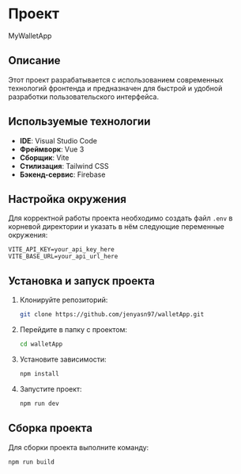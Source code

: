# Проект
MyWalletApp
## Описание

Этот проект разрабатывается с использованием современных технологий фронтенда и предназначен для быстрой и удобной разработки пользовательского интерфейса.

## Используемые технологии

- **IDE**: Visual Studio Code
- **Фреймворк**: Vue 3
- **Сборщик**: Vite
- **Стилизация**: Tailwind CSS
- **Бэкенд-сервис**: Firebase

## Настройка окружения

Для корректной работы проекта необходимо создать файл `.env` в корневой директории и указать в нём следующие переменные окружения:

```
VITE_API_KEY=your_api_key_here
VITE_BASE_URL=your_api_url_here
```

## Установка и запуск проекта

1. Клонируйте репозиторий:
   ```sh
   git clone https://github.com/jenyasn97/walletApp.git
   ```
2. Перейдите в папку с проектом:
   ```sh
   cd walletApp
   ```
3. Установите зависимости:
   ```sh
   npm install
   ```
4. Запустите проект:
   ```sh
   npm run dev
   ```

## Сборка проекта

Для сборки проекта выполните команду:

```sh
npm run build
```

